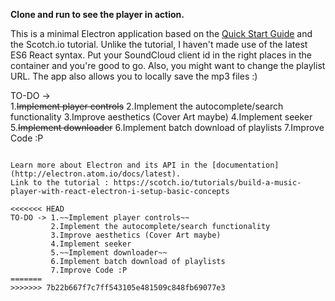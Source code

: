 
**Clone and run to see the player in action.**

This is a minimal Electron application based on the [Quick Start Guide](http://electron.atom.io/docs/latest/tutorial/quick-start) and the Scotch.io tutorial. Unlike the tutorial, I haven't made use of the latest ES6 React syntax. 
Put your SoundCloud client id in the right places in the container and you're good to go. Also, you might want to change the playlist URL.
The app also allows you to locally save the mp3 files :)

TO-DO ->	 
		 1.<del>Implement player controls</del>
		 2.Implement the autocomplete/search functionality
		 3.Improve aesthetics (Cover Art maybe)
		 4.Implement seeker
		 5.<del>Implement downloader</del>
		 6.Implement batch download of playlists
		 7.Improve Code :P

```

Learn more about Electron and its API in the [documentation](http://electron.atom.io/docs/latest).
Link to the tutorial : https://scotch.io/tutorials/build-a-music-player-with-react-electron-i-setup-basic-concepts

<<<<<<< HEAD
TO-DO -> 1.~~Implement player controls~~
		 2.Implement the autocomplete/search functionality
		 3.Improve aesthetics (Cover Art maybe)
		 4.Implement seeker
		 5.~~Implement downloader~~
		 6.Implement batch download of playlists
		 7.Improve Code :P
=======
>>>>>>> 7b22b667f7c7ff543105e481509c848fb69077e3
